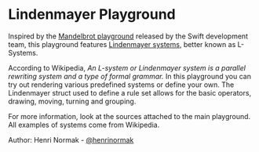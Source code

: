 # Lindenmayer Playground

Inspired by the [Mandelbrot playground](https://developer.apple.com/swift/blog/?id=26) released by the Swift development team, this playground features [Lindenmayer systems](http://en.wikipedia.org/wiki/L-system), better known as L-Systems.

According to Wikipedia, *An L-system or Lindenmayer system is a parallel rewriting system and a type of formal grammar.* In this playground you can try out rendering various predefined systems or define your own. The Lindenmayer struct used to define a rule set allows for the basic operators, drawing, moving, turning and grouping.

For more information, look at the sources attached to the main playground. 
All examples of systems come from Wikipedia.

Author: Henri Normak - [@henrinormak](https://twitter.com/henrinormak)

